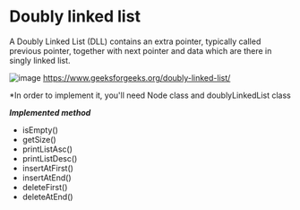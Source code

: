 # Doubly linked list

A Doubly Linked List (DLL) contains an extra pointer, typically called previous pointer, together with next pointer and data which are there in singly linked list.

![image](https://user-images.githubusercontent.com/96929412/184044460-d7defc03-5d8c-48ff-9ef1-ed2ca15708d6.png)
https://www.geeksforgeeks.org/doubly-linked-list/

*In order to implement it, you'll need Node class and doublyLinkedList class


***Implemented method***
- isEmpty()
- getSize()
- printListAsc()
- printListDesc()
- insertAtFirst()
- insertAtEnd()
- deleteFirst()
- deleteAtEnd()

